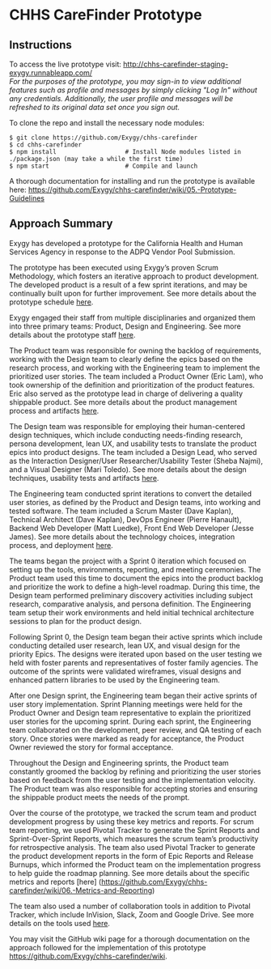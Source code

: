 CHHS CareFinder Prototype
=======================

Instructions
------------
To access the live prototype visit: http://chhs-carefinder-staging-exygy.runnableapp.com/  
_For the purposes of the prototype, you may sign-in to view additional features such as profile and messages by simply clicking "Log In" without any credentials. Additionally, the user profile and messages will be refreshed to its original data set once you sign out._

To clone the repo and install the necessary node modules:

```shell
$ git clone https://github.com/Exygy/chhs-carefinder
$ cd chhs-carefinder
$ npm install                   # Install Node modules listed in ./package.json (may take a while the first time)
$ npm start                     # Compile and launch
```

A thorough documentation for installing and run the prototype is available here: https://github.com/Exygy/chhs-carefinder/wiki/05.-Prototype-Guidelines


Approach Summary
-----------
Exygy has developed a prototype for the California Health and Human Services Agency in response to the ADPQ Vendor Pool Submission.

The prototype has been executed using Exygy’s proven Scrum Methodology, which fosters an iterative approach to product development. The developed product is a result of a few sprint iterations, and may be continually built upon for further improvement. See more details about the prototype schedule [here](https://github.com/Exygy/chhs-carefinder/wiki/01.-Project-Management#schedule).

Exygy engaged their staff from multiple disciplinaries and organized them into three primary teams: Product, Design and Engineering. See more details about the prototype staff [here](https://github.com/Exygy/chhs-carefinder/wiki/01.-Project-Management#team-organization).

The Product team was responsible for owning the backlog of requirements, working with the Design team to clearly define the epics based on the research process, and working with the Engineering team to implement the prioritized user stories. The team included a Product Owner (Eric Lam), who took ownership of the definition and prioritization of the product features. Eric also served as the prototype lead in charge of delivering a quality shippable product. See more details about the product management process and artifacts [here](https://github.com/Exygy/chhs-carefinder/wiki/02.-Product-Management).

The Design team was responsible for employing their human-centered design techniques, which include conducting needs-finding research, persona development, lean UX, and usability tests to translate the product epics into product designs.  The team included a Design Lead, who served as the Interaction Designer/User Researcher/Usability Tester (Sheba Najmi), and a Visual Designer (Mari Toledo). See more details about the design techniques, usability tests and artifacts [here](https://github.com/Exygy/chhs-carefinder/wiki/03.-Design).

The Engineering team conducted sprint iterations to convert the detailed user stories, as defined by the Product and Design teams, into working and tested software. The team included a Scrum Master (Dave Kaplan), Technical Architect (Dave Kaplan), DevOps Engineer (Pierre Hanault), Backend Web Developer (Matt Luedke), Front End Web Developer (Jesse James). See more details about the technology choices, integration process, and deployment [here](https://github.com/Exygy/chhs-carefinder/wiki/04.-Engineering).

The teams began the project with a Sprint 0 iteration which focused on setting up the tools, environments, reporting, and meeting ceremonies. The Product team used this time to document the epics into the product backlog and prioritize the work to define a high-level roadmap. During this time, the Design team performed preliminary discovery activities including subject research, comparative analysis, and persona definition.  The Engineering team setup their work environments and held initial technical architecture sessions to plan for the product design.

Following Sprint 0, the Design team began their active sprints which include conducting detailed user research, lean UX, and visual design for the priority Epics. The designs were iterated upon based on the user testing we held with foster parents and representatives of foster family agencies. The outcome of the sprints were validated wireframes, visual designs and enhanced pattern libraries to be used by the Engineering team.

After one Design sprint, the Engineering team began their active sprints of user story implementation. Sprint Planning meetings were held for the Product Owner and Design team representative to explain the prioritized user stories for the upcoming sprint. During each sprint, the Engineering team collaborated on the development, peer review, and QA testing of each story. Once stories were marked as ready for acceptance, the Product Owner reviewed the story for formal acceptance.

Throughout the Design and Engineering sprints, the Product team constantly groomed the backlog by refining and prioritizing the user stories based on feedback from the user testing and the implementation velocity. The Product team was also responsible for accepting stories and ensuring the shippable product meets the needs of the prompt.

Over the course of the prototype, we tracked the scrum team and product development progress by using these key metrics and reports. For scrum team reporting, we used Pivotal Tracker to generate the Sprint Reports and Sprint-Over-Sprint Reports, which measures the scrum team’s productivity for retrospective analysis. The team also used Pivotal Tracker to generate the product development reports in the form of Epic Reports and Release Burnups, which informed the Product team on the implementation progress to help guide the roadmap planning. See more details about the specific metrics and reports [here] (https://github.com/Exygy/chhs-carefinder/wiki/06.-Metrics-and-Reporting)

The team also used a number of collaboration tools in addition to Pivotal Tracker, which include InVision, Slack, Zoom and Google Drive. See more details on the tools used [here](https://github.com/Exygy/chhs-carefinder/wiki/01.-Project-Management#tools).

You may visit the GitHub wiki page for a thorough documentation on the approach followed for the implementation of this prototype https://github.com/Exygy/chhs-carefinder/wiki.

